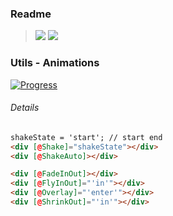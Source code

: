 ### Readme

> [![](https://img.shields.io/badge/Main-readme‌‌‌‌‌‌‌-white)](../../readme.desc.md)
> [![](https://img.shields.io/badge/usage‌‌‌‌‌‌‌-orange)](usage.md)

### Utils - Animations

[![Progress](https://img.shields.io/badge/Demo-☐☐☐☐☐‌‌‌‌‌‌‌-blue)](https://krsln.github.io/NgLootBox/Libraries/Utils/Animations)

###### Details

```html
shakeState = 'start'; // start end
<div [@Shake]="shakeState"></div>
<div [@ShakeAuto]></div>

<div [@FadeInOut]></div>
<div [@FlyInOut]="'in'"></div>
<div [@Overlay]="'enter'"></div>
<div [@ShrinkOut]="'in'"></div>

``` 
